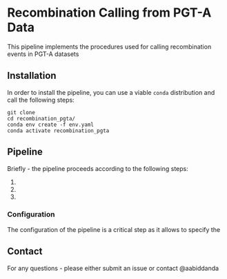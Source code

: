 # Recombination Calling from PGT-A Data

This pipeline implements the procedures used for calling recombination events in PGT-A datasets 

## Installation

In order to install the pipeline, you can use a viable `conda` distribution and call the following steps:


```
git clone 
cd recombination_pgta/
conda env create -f env.yaml
conda activate recombination_pgta 
```

## Pipeline 

Briefly - the pipeline proceeds according to the following steps:

1. 
2. 
3. 

### Configuration

The configuration of the pipeline is a critical step as it allows to specify the  


## Contact

For any questions - please either submit an issue or contact @aabiddanda
